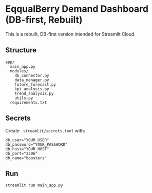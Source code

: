# EqqualBerry Demand Dashboard (DB-first, Rebuilt)

This is a rebuilt, DB-first version intended for Streamlit Cloud.

## Structure
```
app/
  main_app.py
  modules/
    db_connector.py
    data_manager.py
    future_forecast.py
    kpi_analysis.py
    trend_analysis.py
    utils.py
  requirements.txt
```

## Secrets
Create `.streamlit/secrets.toml` with:
```
db_user="YOUR_USER"
db_password="YOUR_PASSWORD"
db_host="YOUR_HOST"
db_port="3306"
db_name="boosters"
```

## Run
```
streamlit run main_app.py
```
